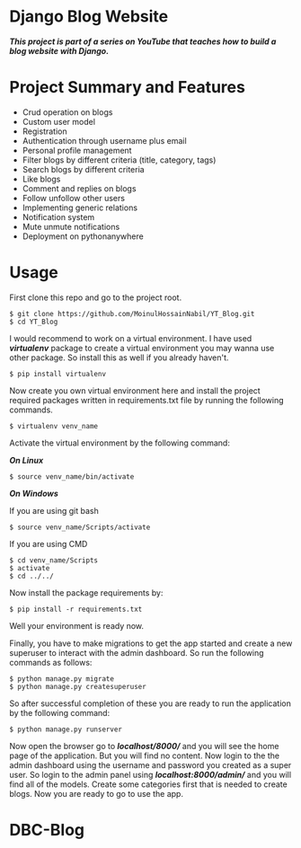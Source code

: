 # Django Blog Website

***This project is part of a series on YouTube that teaches how to build a blog  website with Django.***



Project Summary and Features
================

  + Crud operation on blogs
  + Custom user model
  + Registration
  + Authentication through username plus email
  + Personal profile management
  + Filter blogs by different criteria (title, category, tags)
  + Search blogs by different criteria
  + Like blogs
  + Comment and replies on blogs
  + Follow unfollow other users
  + Implementing generic relations
  + Notification system
  + Mute unmute notifications
  + Deployment on pythonanywhere

Usage
=================

First clone this repo and go to the project root.

    $ git clone https://github.com/MoinulHossainNabil/YT_Blog.git
    $ cd YT_Blog

I would recommend to work on a virtual environment. I have used ***virtualenv*** package to create a virtual environment you may wanna use other package. So install this as well if you already haven't.

    $ pip install virtualenv
    
Now create you own virtual environment here and install the project required packages written in requirements.txt file by running the following commands.

    $ virtualenv venv_name

Activate the virtual environment by the following command:


***On Linux***

    $ source venv_name/bin/activate
    
***On Windows***

If you are using git bash

    $ source venv_name/Scripts/activate
    
If you are using CMD

    $ cd venv_name/Scripts
    $ activate
    $ cd ../../
    
    
Now install the package requirements by:

    $ pip install -r requirements.txt
    
Well your environment is ready now.

Finally, you have to make migrations to get the app started and create a new superuser to interact with the admin dashboard.
So run the following commands as follows:

    $ python manage.py migrate
    $ python manage.py createsuperuser

So after successful completion of these you are ready to run the application by the following command:

    $ python manage.py runserver
    
Now open the browser go to ***localhost/8000/*** and you will see the home page of the application.
But you will find no content. Now login to the the admin dashboard using the username and password you created as a super user.
So login to the admin panel using ***localhost:8000/admin/*** and you will find all of the models. Create some categories first that is needed to create blogs.
Now you are ready to go to use the app.

# DBC-Blog
